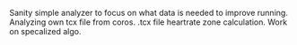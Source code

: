 Sanity simple analyzer to focus on what data is needed to improve running. 
Analyzing own tcx file from coros.
.tcx file heartrate zone calculation.
Work on specalized algo.
